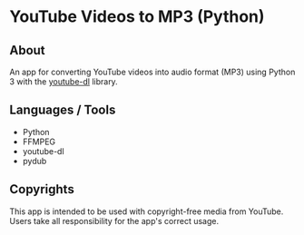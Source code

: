 # YouTube Videos to MP3 (Python)

## About

An app for converting YouTube videos into audio format (MP3) using Python 3 with the [youtube-dl](https://github.com/ytdl-org/youtube-dl) library.

## Languages / Tools

- Python
- FFMPEG
- youtube-dl
- pydub

## Copyrights

This app is intended to be used with copyright-free media from YouTube. Users take all responsibility for the app's correct usage.

